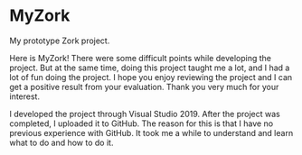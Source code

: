 # MyZork
My prototype Zork project. 

Here is MyZork! There were some difficult points while developing the project. But at the same time, doing this project taught me a lot, and I had a lot of fun doing the project. I hope you enjoy reviewing the project and I can get a positive result from your evaluation. Thank you very much for your interest.

I developed the project through Visual Studio 2019. After the project was completed, I uploaded it to GitHub. The reason for this is that I have no previous experience with GitHub. It took me a while to understand and learn what to do and how to do it.

